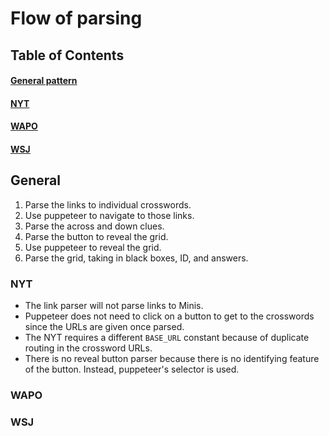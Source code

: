 # Flow of parsing

## Table of Contents

#### [General pattern](#general)
#### [NYT](#nyt)
#### [WAPO](#wapo)
#### [WSJ](#wsj)

<a name="general"></a>
## General

1. Parse the links to individual crosswords.
2. Use puppeteer to navigate to those links.
3. Parse the across and down clues.
4. Parse the button to reveal the grid.
5. Use puppeteer to reveal the grid.
6. Parse the grid, taking in black boxes, ID, and answers.

<a name="nyt"></a>
### NYT

- The link parser will not parse links to Minis.
- Puppeteer does not need to click on a button to get to the crosswords since the URLs are given once parsed.
- The NYT requires a different `BASE_URL` constant because of duplicate routing in the crossword URLs.
- There is no reveal button parser because there is no identifying feature of the button. Instead, puppeteer's selector is used.

<a name="wapo"></a>
### WAPO

<a name="wsj"></a>
### WSJ
